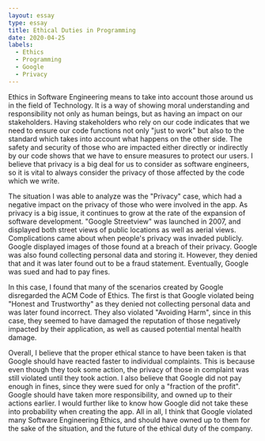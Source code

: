 ```yaml
---
layout: essay
type: essay
title: Ethical Duties in Programming
date: 2020-04-25
labels:
  - Ethics
  - Programming
  - Google
  - Privacy
---
```


Ethics in Software Engineering means to take into account those around us in the field of Technology. It is a way of showing moral understanding and responsibility not only as human beings, but as having an impact on our stakeholders. Having stakeholders who rely on our code indicates that we need to ensure our code functions not only "just to work" but also to the standard which takes into account what happens on the other side. The safety and security of those who are impacted either directly or indirectly by our code shows that we have to ensure measures to protect our users. I believe that privacy is a big deal for us to consider as software engineers, so it is vital to always consider the privacy of those affected by the code which we write.

The situation I was able to analyze was the "Privacy" case, which had a negative impact on the privacy of those who were involved in the app. As privacy is a big issue, it continues to grow at the rate of the expansion of software development. "Google Streetview" was launched in 2007, and displayed both street views of public locations as well as aerial views. Complications came about when people's privacy was invaded publicly. Google displayed images of those found at a breach of their privacy. Google was also found collecting personal data and storing it. However, they denied that and it was later found out to be a fraud statement. Eventually, Google was sued and had to pay fines. 

In this case, I found that many of the scenarios created by Google disregarded the ACM Code of Ethics. The first is that Google violated being "Honest and Trustworthy" as they denied not collecting personal data and was later found incorrect. They also violated "Avoiding Harm", since in this case, they seemed to have damaged the reputation of those negatively impacted by their application, as well as caused potential mental health damage.

Overall, I believe that the proper ethical stance to have been taken is that Google should have reacted faster to individual complaints. This is because even though they took some action, the privacy of those in complaint was still violated until they took action. I also believe that Google did not pay enough in fines, since they were sued for only a "fraction of the profit". Google should have taken more responsibility, and owned up to their actions earlier. I would further like to know how Google did not take these into probability when creating the app. All in all, I think that Google violated many Software Engineering Ethics, and should have owned up to them for the sake of the situation, and the future of the ethical duty of the company. 

